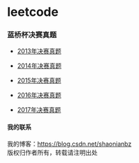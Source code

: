# leetcode


### 蓝桥杯决赛真题

- [2013年决赛真题](https://github.com/yangguangzb/leetcode/tree/master/lanqiao/src/main/java/com/san/zhenti2013)

- [2014年决赛真题](https://github.com/yangguangzb/leetcode/tree/master/lanqiao/src/main/java/com/san/zhenti2014)

- [2015年决赛真题](https://github.com/yangguangzb/leetcode/tree/master/lanqiao/src/main/java/com/san/zhenti2015)

- [2016年决赛真题](https://github.com/yangguangzb/leetcode/tree/master/lanqiao/src/main/java/com/san/zhenti2016)

- [2017年决赛真题](https://github.com/yangguangzb/leetcode/tree/master/lanqiao/src/main/java/com/san/zhenti2017)

#### 我的联系
我的博客：https://blog.csdn.net/shaonianbz </br>
版权归作者所有，转载请注明出处
